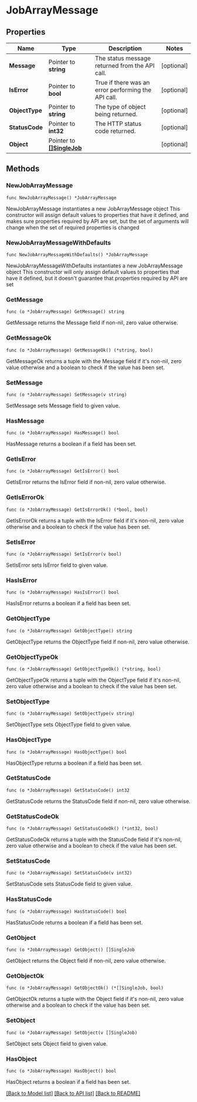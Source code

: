 # JobArrayMessage

## Properties

Name | Type | Description | Notes
------------ | ------------- | ------------- | -------------
**Message** | Pointer to **string** | The status message returned from the API call. | [optional] 
**IsError** | Pointer to **bool** | True if there was an error performing the API call. | [optional] 
**ObjectType** | Pointer to **string** | The type of object being returned. | [optional] 
**StatusCode** | Pointer to **int32** | The HTTP status code returned. | [optional] 
**Object** | Pointer to [**[]SingleJob**](SingleJob.md) |  | [optional] 

## Methods

### NewJobArrayMessage

`func NewJobArrayMessage() *JobArrayMessage`

NewJobArrayMessage instantiates a new JobArrayMessage object
This constructor will assign default values to properties that have it defined,
and makes sure properties required by API are set, but the set of arguments
will change when the set of required properties is changed

### NewJobArrayMessageWithDefaults

`func NewJobArrayMessageWithDefaults() *JobArrayMessage`

NewJobArrayMessageWithDefaults instantiates a new JobArrayMessage object
This constructor will only assign default values to properties that have it defined,
but it doesn't guarantee that properties required by API are set

### GetMessage

`func (o *JobArrayMessage) GetMessage() string`

GetMessage returns the Message field if non-nil, zero value otherwise.

### GetMessageOk

`func (o *JobArrayMessage) GetMessageOk() (*string, bool)`

GetMessageOk returns a tuple with the Message field if it's non-nil, zero value otherwise
and a boolean to check if the value has been set.

### SetMessage

`func (o *JobArrayMessage) SetMessage(v string)`

SetMessage sets Message field to given value.

### HasMessage

`func (o *JobArrayMessage) HasMessage() bool`

HasMessage returns a boolean if a field has been set.

### GetIsError

`func (o *JobArrayMessage) GetIsError() bool`

GetIsError returns the IsError field if non-nil, zero value otherwise.

### GetIsErrorOk

`func (o *JobArrayMessage) GetIsErrorOk() (*bool, bool)`

GetIsErrorOk returns a tuple with the IsError field if it's non-nil, zero value otherwise
and a boolean to check if the value has been set.

### SetIsError

`func (o *JobArrayMessage) SetIsError(v bool)`

SetIsError sets IsError field to given value.

### HasIsError

`func (o *JobArrayMessage) HasIsError() bool`

HasIsError returns a boolean if a field has been set.

### GetObjectType

`func (o *JobArrayMessage) GetObjectType() string`

GetObjectType returns the ObjectType field if non-nil, zero value otherwise.

### GetObjectTypeOk

`func (o *JobArrayMessage) GetObjectTypeOk() (*string, bool)`

GetObjectTypeOk returns a tuple with the ObjectType field if it's non-nil, zero value otherwise
and a boolean to check if the value has been set.

### SetObjectType

`func (o *JobArrayMessage) SetObjectType(v string)`

SetObjectType sets ObjectType field to given value.

### HasObjectType

`func (o *JobArrayMessage) HasObjectType() bool`

HasObjectType returns a boolean if a field has been set.

### GetStatusCode

`func (o *JobArrayMessage) GetStatusCode() int32`

GetStatusCode returns the StatusCode field if non-nil, zero value otherwise.

### GetStatusCodeOk

`func (o *JobArrayMessage) GetStatusCodeOk() (*int32, bool)`

GetStatusCodeOk returns a tuple with the StatusCode field if it's non-nil, zero value otherwise
and a boolean to check if the value has been set.

### SetStatusCode

`func (o *JobArrayMessage) SetStatusCode(v int32)`

SetStatusCode sets StatusCode field to given value.

### HasStatusCode

`func (o *JobArrayMessage) HasStatusCode() bool`

HasStatusCode returns a boolean if a field has been set.

### GetObject

`func (o *JobArrayMessage) GetObject() []SingleJob`

GetObject returns the Object field if non-nil, zero value otherwise.

### GetObjectOk

`func (o *JobArrayMessage) GetObjectOk() (*[]SingleJob, bool)`

GetObjectOk returns a tuple with the Object field if it's non-nil, zero value otherwise
and a boolean to check if the value has been set.

### SetObject

`func (o *JobArrayMessage) SetObject(v []SingleJob)`

SetObject sets Object field to given value.

### HasObject

`func (o *JobArrayMessage) HasObject() bool`

HasObject returns a boolean if a field has been set.


[[Back to Model list]](../README.md#documentation-for-models) [[Back to API list]](../README.md#documentation-for-api-endpoints) [[Back to README]](../README.md)


